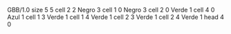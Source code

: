 <gs-board> GBB/1.0
size 5 5
cell 2 2 Negro 3 
cell 1 0 Negro 3 
cell 2 0 Verde 1 
cell 4 0 Azul 1 
cell 1 3 Verde 1
cell 1 4 Verde 1
cell 2 3 Verde 1
cell 2 4 Verde 1
head 4 0
 </gs-board>